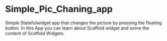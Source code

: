 # Simple_Pic_Chaning_app
Simple Statefulwidget app that changes the picture by pressing the floating button.
In this App you can learn about Scaffold widget and some the content of Scaffold Widgets.
